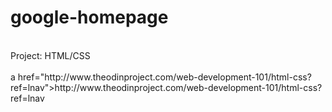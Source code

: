# google-homepage
<br>
Project: HTML/CSS<br>
<br>
a href="http://www.theodinproject.com/web-development-101/html-css?ref=lnav">http://www.theodinproject.com/web-development-101/html-css?ref=lnav</a>